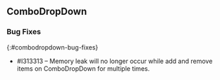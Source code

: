 ## ComboDropDown

### Bug Fixes
{:#combodropdown-bug-fixes}

* \#I313313 – Memory leak will no longer occur while add and remove items on ComboDropDown for multiple times.